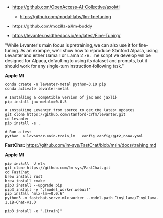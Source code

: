 - https://github.com/OpenAccess-AI-Collective/axolotl
  - https://github.com/modal-labs/llm-finetuning

- https://github.com/mozilla-ai/lm-buddy

- https://levanter.readthedocs.io/en/latest/Fine-Tuning/

"While Levanter's main focus is pretraining, we can also use it for fine-tuning. As an example, we'll show how to reproduce Stanford Alpaca, using Levanter and either Llama 1 or Llama 2 7B. The script we develop will be designed for Alpaca, defaulting to using its dataset and prompts, but it should work for any single-turn instruction-following task."

**Apple M1**  

```
conda create -n levanter-metal python=3.10 pip
conda activate levanter-metal

# Installing a compatible version of jax and jaxlib
pip install jax-metal==0.0.5

# Installing Levanter from source to get the latest updates
git clone https://github.com/stanford-crfm/levanter.git
cd levanter
pip install -e .

# Run a test
python -m levanter.main.train_lm --config config/gpt2_nano.yaml
```

**FastChat:** https://github.com/lm-sys/FastChat/blob/main/docs/training.md  

**Apple M1**  

```
pip install -U mlx
git clone https://github.com/lm-sys/FastChat.git
cd FastChat
brew install rust 
brew install cmake
pip3 install --upgrade pip
pip3 install -e ".[model_worker,webui]"
pip install "mlx-lm>=0.0.6"
python3 -m fastchat.serve.mlx_worker --model-path TinyLlama/TinyLlama-1.1B-Chat-v1.0
```

```
pip3 install -e ".[train]"
```
